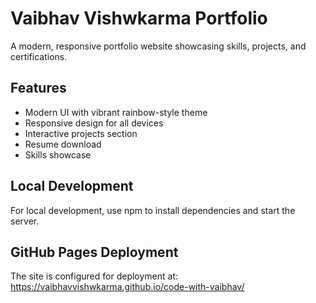 # Vaibhav Vishwkarma Portfolio

A modern, responsive portfolio website showcasing skills, projects, and certifications.

## Features

- Modern UI with vibrant rainbow-style theme
- Responsive design for all devices
- Interactive projects section
- Resume download
- Skills showcase

## Local Development

For local development, use npm to install dependencies and start the server.

## GitHub Pages Deployment

The site is configured for deployment at:
https://vaibhavvishwkarma.github.io/code-with-vaibhav/

